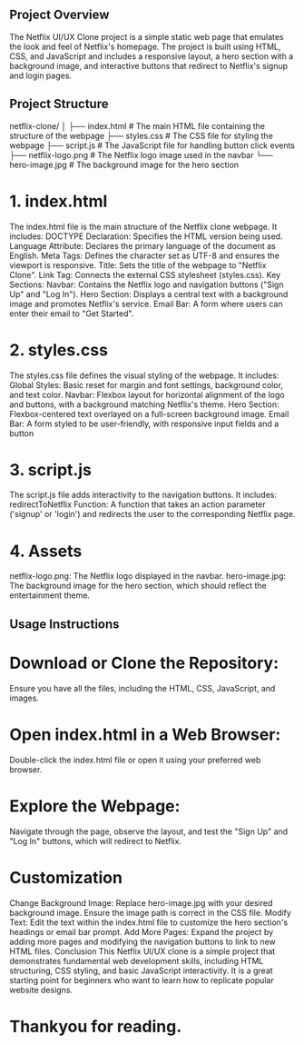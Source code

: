 ## Project Overview

The Netflix UI/UX Clone project is a simple static web page that emulates the look and feel of Netflix's homepage. The project is built using HTML, CSS, and JavaScript and includes a responsive layout, a hero section with a background image, and interactive buttons that redirect to Netflix's signup and login pages.

## Project Structure

netflix-clone/
│
├── index.html        # The main HTML file containing the structure of the webpage
├── styles.css        # The CSS file for styling the webpage
├── script.js         # The JavaScript file for handling button click events
├── netflix-logo.png  # The Netflix logo image used in the navbar
└── hero-image.jpg    # The background image for the hero section

# 1. index.html
The index.html file is the main structure of the Netflix clone webpage. It includes:
DOCTYPE Declaration: Specifies the HTML version being used.
Language Attribute: Declares the primary language of the document as English.
Meta Tags: Defines the character set as UTF-8 and ensures the viewport is responsive.
Title: Sets the title of the webpage to "Netflix Clone".
Link Tag: Connects the external CSS stylesheet (styles.css).
Key Sections:
Navbar: Contains the Netflix logo and navigation buttons ("Sign Up" and "Log In").
Hero Section: Displays a central text with a background image and promotes Netflix's service.
Email Bar: A form where users can enter their email to "Get Started".

# 2. styles.css
The styles.css file defines the visual styling of the webpage. It includes:
Global Styles: Basic reset for margin and font settings, background color, and text color.
Navbar: Flexbox layout for horizontal alignment of the logo and buttons, with a background matching Netflix's theme.
Hero Section: Flexbox-centered text overlayed on a full-screen background image.
Email Bar: A form styled to be user-friendly, with responsive input fields and a button

# 3. script.js
The script.js file adds interactivity to the navigation buttons. It includes:
redirectToNetflix Function: A function that takes an action parameter ('signup' or 'login') and redirects the user to the corresponding Netflix page.

# 4. Assets
netflix-logo.png: The Netflix logo displayed in the navbar.
hero-image.jpg: The background image for the hero section, which should reflect the entertainment theme.

## Usage Instructions

# Download or Clone the Repository:
Ensure you have all the files, including the HTML, CSS, JavaScript, and images.

# Open index.html in a Web Browser:
Double-click the index.html file or open it using your preferred web browser.

# Explore the Webpage: 
Navigate through the page, observe the layout, and test the "Sign Up" and "Log In" buttons, which will redirect to Netflix.

# Customization
Change Background Image:
Replace hero-image.jpg with your desired background image. Ensure the image path is correct in the CSS file.
Modify Text:
Edit the text within the index.html file to customize the hero section's headings or email bar prompt.
Add More Pages:
Expand the project by adding more pages and modifying the navigation buttons to link to new HTML files.
Conclusion
This Netflix UI/UX clone is a simple project that demonstrates fundamental web development skills, including HTML structuring, CSS styling, and basic JavaScript interactivity. It is a great starting point for beginners who want to learn how to replicate popular website designs.


# Thankyou for reading.